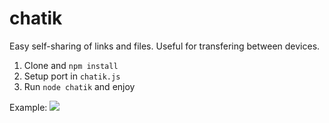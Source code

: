 # chatik
Easy self-sharing of links and files. Useful for transfering between devices.

1. Clone and `npm install`
2. Setup port in `chatik.js`
3. Run `node chatik` and enjoy

Example:
![](http://ajaxy.ru/screenshots/Снимок_области_экрана_30.01.15,_18_25_1A7BDA06.png)
